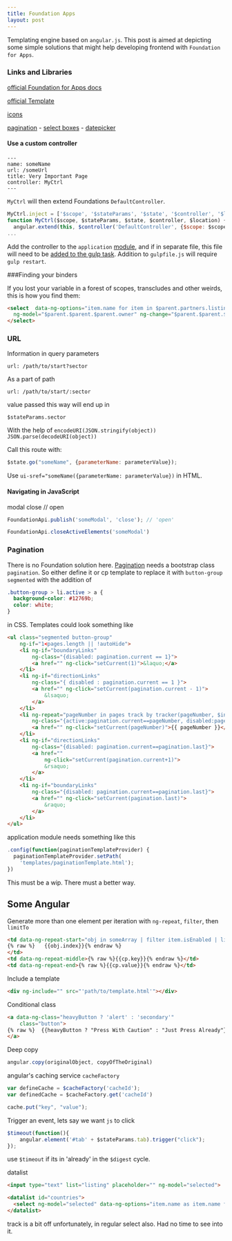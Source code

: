 ```yaml
---
title: Foundation Apps
layout: post
---
```

Templating engine based on `angular.js`. This post is aimed at depicting some simple solutions that might help developing frontend with `Foundation for Apps`.

### Links and Libraries

[official Foundation for Apps docs](http://foundation.zurb.com/apps/docs/#!/)

[official Template](https://github.com/zurb/foundation-apps-template/tree/v1.1.0)

[icons](http://fortawesome.github.io/Font-Awesome/icons/)

[pagination](https://github.com/michaelbromley/angularUtils/tree/master/src/directives/pagination) - 
[select boxes](https://github.com/angular-ui/ui-select) -
[datepicker](https://github.com/Eonasdan/bootstrap-datetimepicker)


#### Use a custom controller

    ---
    name: someName
    url: /someUrl
    title: Very Important Page
    controller: MyCtrl
    ---

`MyCtrl` will then extend Foundations `DefaultController`.

```javascript
MyCtrl.inject = ['$scope', '$stateParams', '$state', '$controller', '$location'];
function MyCtrl($scope, $stateParams, $state, $controller, $location) {
  angular.extend(this, $controller('DefaultController', {$scope: $scope, $stateParams: $stateParams, $state: $state}))
...
```

Add the controller to the `application` [module](https://github.com/zurb/foundation-apps-template/blob/v1.1.0/client/assets/js/app.js#L4),
and if in separate file, this file will need to be
[added to the gulp task](https://github.com/zurb/foundation-apps-template/blob/v1.1.0/gulpfile.js#L47).
Addition to `gulpfile.js` will require `gulp restart`.

###Finding your binders

If you lost your variable in a forest of scopes, transcludes and other weirds, this is how you find them:

```html
<select  data-ng-options="item.name for item in $parent.partners.listing track by item.name"
  ng-model="$parent.$parent.$parent.owner" ng-change="$parent.$parent.$parent.changeTheValueAlready()">
</select>
```

### URL

Information in query parameters

    url: /path/to/start?sector

As a part of path

    url: /path/to/start/:sector

value passed this way will end up in

    $stateParams.sector

With the help of `encodeURI(JSON.stringify(object))` `JSON.parse(decodeURI(object))`

Call this route with: 

```javascript
$state.go("someName", {parameterName: parameterValue});
```

Use `ui-sref="someName({parameterName: parameterValue})` in HTML.


#### Navigating in JavaScript

modal close // open

```javascript
FoundationApi.publish('someModal', 'close'); // 'open'

FoundationApi.closeActiveElements('someModal')
```

### Pagination

There is no Foundation solution here. [Pagination](https://github.com/michaelbromley/angularUtils/tree/master/src/directives/pagination) needs a bootstrap class `pagination`.
So either define it or cp template to replace it with `button-group segmented` with the addition of

```css
.button-group > li.active > a {
  background-color: #12769b;
  color: white;
}
```

in CSS. Templates could look something like

```html
<ul class="segmented button-group"
    ng-if="1<pages.length || !autoHide">
    <li ng-if="boundaryLinks"
        ng-class="{disabled: pagination.current == 1}">
        <a href="" ng-click="setCurrent(1)">&laquo;</a>
    </li>
    <li ng-if="directionLinks"
        ng-class="{ disabled : pagination.current == 1 }">
        <a href="" ng-click="setCurrent(pagination.current - 1)">
            &lsaquo;
        </a>
    </li>
    <li ng-repeat="pageNumber in pages track by tracker(pageNumber, $index)"
        ng-class="{active:pagination.current==pageNumber, disabled:pageNumber=='...'}">
        <a href="" ng-click="setCurrent(pageNumber)">{{ pageNumber }}</a>
    </li>
    <li ng-if="directionLinks"
        ng-class="{disabled: pagination.current==pagination.last}">
        <a href=""
            ng-click="setCurrent(pagination.current+1)">
            &rsaquo;
        </a>
    </li>
    <li ng-if="boundaryLinks"
        ng-class="{disabled: pagination.current==pagination.last}">
        <a href="" ng-click="setCurrent(pagination.last)">
            &raquo;
        </a>
    </li>
</ul>
```

application module needs something like this

```javascript
.config(function(paginationTemplateProvider) {
  paginationTemplateProvider.setPath(
    'templates/paginationTemplate.html');
})
```

This must be a wip. There must a better way.

## Some Angular

Generate more than one element per iteration with `ng-repeat`, `filter`, then `limitTo`

```html
<td data-ng-repeat-start="obj in someArray | filter item.isEnabled | limitTo:3">
{% raw %}   {{obj.index}}{% endraw %}
</td>
<td data-ng-repeat-middle>{% raw %}{{cp.key}}{% endraw %}</td>
<td data-ng-repeat-end>{% raw %}{{cp.value}}{% endraw %}</td>
```

Include a template

```html
<div ng-include="" src="'path/to/template.html'"></div>
```

Conditional class

```html
<a data-ng-class="heavyButton ? 'alert' : 'secondary'"
    class="button">
{% raw %}  {{heavyButton ? "Press With Caution" : "Just Press Already"}}{% endraw %}
</a>
```

Deep copy

```javascript
angular.copy(originalObject, copyOfTheOriginal)
```

angular's caching service `cacheFactory`

```javascript
var defineCache = $cacheFactory('cacheId');
var definedCache = $cacheFactory.get('cacheId')

cache.put("key", "value");
```

Trigger an event, lets say we want `js` to click 

```js
$timeout(function(){
    angular.element('#tab' + $stateParams.tab).trigger("click");
});
```

use `$timeout` if its in 'already' in the `$digest` cycle.

datalist

```html
<input type="text" list="listing" placeholder="" ng-model="selected">

<datalist id="countries">
  <select ng-model="selected" data-ng-options="item.name as item.name for item in listing track by item.name"></select>
</datalist>
```

track is a bit off unfortunately, in regular select also. Had no time to see into it.
